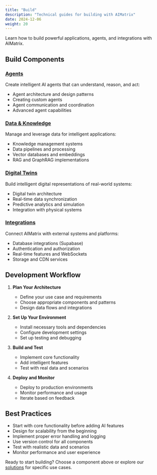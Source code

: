 ```yaml
---
title: "Build"
description: "Technical guides for building with AIMatrix"
date: 2024-12-06
weight: 20
---
```


Learn how to build powerful applications, agents, and integrations with AIMatrix.

## Build Components

### [Agents](/build/agents/)
Create intelligent AI agents that can understand, reason, and act:
- Agent architecture and design patterns
- Creating custom agents
- Agent communication and coordination
- Advanced agent capabilities

### [Data & Knowledge](/build/data-knowledge/)
Manage and leverage data for intelligent applications:
- Knowledge management systems
- Data pipelines and processing
- Vector databases and embeddings
- RAG and GraphRAG implementations

### [Digital Twins](/build/digital-twins/)
Build intelligent digital representations of real-world systems:
- Digital twin architecture
- Real-time data synchronization
- Predictive analytics and simulation
- Integration with physical systems

### [Integrations](/build/integrations/)
Connect AIMatrix with external systems and platforms:
- Database integrations (Supabase)
- Authentication and authorization
- Real-time features and WebSockets
- Storage and CDN services

## Development Workflow

1. **Plan Your Architecture**
   - Define your use case and requirements
   - Choose appropriate components and patterns
   - Design data flows and integrations

2. **Set Up Your Environment**
   - Install necessary tools and dependencies
   - Configure development settings
   - Set up testing and debugging

3. **Build and Test**
   - Implement core functionality
   - Add intelligent features
   - Test with real data and scenarios

4. **Deploy and Monitor**
   - Deploy to production environments
   - Monitor performance and usage
   - Iterate based on feedback

## Best Practices

- Start with core functionality before adding AI features
- Design for scalability from the beginning
- Implement proper error handling and logging
- Use version control for all components
- Test with realistic data and scenarios
- Monitor performance and user experience

Ready to start building? Choose a component above or explore our [solutions](/solutions/) for specific use cases.